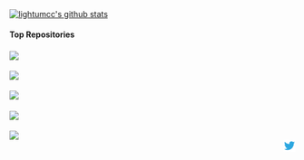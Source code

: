 <a href="https://github.com/lightumcc/lightumcc"><img align="center" src="https://github-readme-stats.vercel.app/api?username=lightumcc&show_icons=true&include_all_commits=true&theme=transparent&hide_border=true" alt="lightumcc's github stats" /></a>

#### Top Repositories


<a href="https://github.com/CreatechStudio/MC-Mod-Integration">
  <img align="center" src="https://github-readme-stats.vercel.app/api/pin/?username=CreatechStudio&repo=MC-Mod-Integration&theme=transparent" />
<br />
<br />
<a href="https://github.com/iewnfod/CAIE-Code-Extension">
  <img align="center" src="https://github-readme-stats.vercel.app/api/pin/?username=iewnfod&repo=CAIE-Code-Extension&theme=transparent" />
</a>
<br />
<br />
<a href="https://github.com/CreatechStudio/CAIE-Code-Cloud">
  <img align="center" src="https://github-readme-stats.vercel.app/api/pin/?username=CreatechStudio&repo=CAIE-Code-Cloud&theme=transparent" />
</a>
<br />
<br />
<a href="https://github.com/iewnfod/CAIE_Code">
  <img align="center" src="https://github-readme-stats.vercel.app/api/pin/?username=iewnfod&repo=CAIE_Code&theme=transparent" />
</a>
<br />
<br />
<a href="https://github.com/CreatechStudio/Raycast-Script">
  <img align="center" src="https://github-readme-stats.vercel.app/api/pin/?username=CreatechStudio&repo=Raycast-Script&theme=transparent" />
</a>
<br />

<a href="https://twitter.com/CreatechStudio">
  <img align="right" alt="CreatechStudio | Twitter" width="21px" src="https://raw.githubusercontent.com/lightumcc/lightumcc/master/assets/twitter.svg" />
</a>
